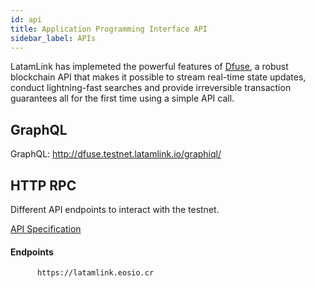 ```yaml
---
id: api
title: Application Programming Interface API
sidebar_label: APIs
---
```


LatamLink has implemeted the powerful features of [Dfuse](https://www.dfuse.io/en), a robust blockchain API that makes it possible to stream real-time state updates, conduct lightning-fast searches and provide irreversible transaction guarantees all for the first time using a simple API call.

## GraphQL 

GraphQL: http://dfuse.testnet.latamlink.io/graphiql/

## HTTP RPC

Different API endpoints to interact with the testnet.

[API Specification](https://developers.eos.io/manuals/eos/latest/nodeos/plugins/chain_api_plugin/api-reference/index)


#### Endpoints
```
      https://latamlink.eosio.cr
```

